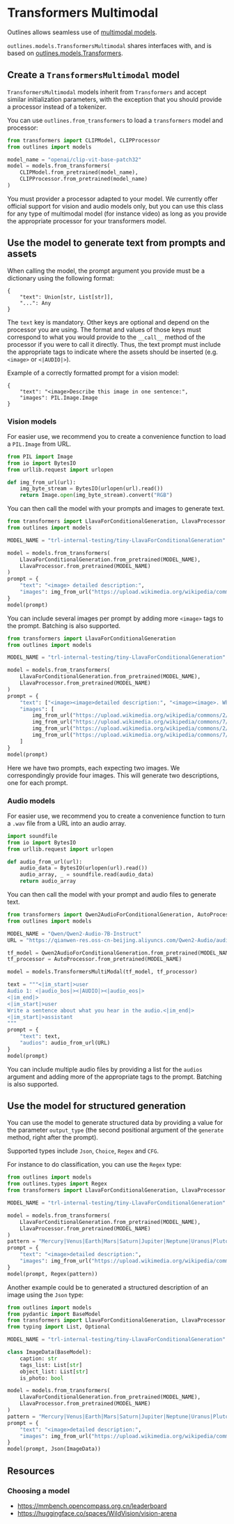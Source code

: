 # Transformers Multimodal

Outlines allows seamless use of [multimodal models](https://huggingface.co/learn/multimodal-models-course/en/unit1/introduction).

`outlines.models.TransformersMultimodal` shares interfaces with, and is based on [outlines.models.Transformers](./transformers.md).

## Create a `TransformersMultimodal` model

`TransformersMultimodal` models inherit from `Transformers` and accept similar initialization parameters, with the exception that you should provide a processor instead of a tokenizer.

You can use `outlines.from_transformers` to load a `transformers` model and processor:

```python
from transformers import CLIPModel, CLIPProcessor
from outlines import models

model_name = "openai/clip-vit-base-patch32"
model = models.from_transformers(
    CLIPModel.from_pretrained(model_name),
    CLIPProcessor.from_pretrained(model_name)
)
```

You must provider a processor adapted to your model. We currently offer official support for vision and audio models only, but you can use this class for any type of multimodal model (for instance video) as long as you provide the appropriate processor for your transformers model.

## Use the model to generate text from prompts and assets

When calling the model, the prompt argument you provide must be a dictionary using the following format:
```
{
    "text": Union[str, List[str]],
    "...": Any
}
```

The `text` key is mandatory. Other keys are optional and depend on the processor you are using.
The format and values of those keys must correspond to what you would provide to the `__call__` method of the processor if you were to call it directly. Thus, the text prompt must include the appropriate tags to indicate where the assets should be inserted (e.g. `<image>` or `<|AUDIO|>`).

Example of a correctly formatted prompt for a vision model:
```
{
    "text": "<image>Describe this image in one sentence:",
    "images": PIL.Image.Image
}
```

### Vision models

For easier use, we recommend you to create a convenience function to load a `PIL.Image` from URL.
```python
from PIL import Image
from io import BytesIO
from urllib.request import urlopen

def img_from_url(url):
    img_byte_stream = BytesIO(urlopen(url).read())
    return Image.open(img_byte_stream).convert("RGB")
```

You can then call the model with your prompts and images to generate text.
```python
from transformers import LlavaForConditionalGeneration, LlavaProcessor
from outlines import models

MODEL_NAME = "trl-internal-testing/tiny-LlavaForConditionalGeneration"

model = models.from_transformers(
    LlavaForConditionalGeneration.from_pretrained(MODEL_NAME),
    LlavaProcessor.from_pretrained(MODEL_NAME)
)
prompt = {
    "text": "<image> detailed description:",
    "images": img_from_url("https://upload.wikimedia.org/wikipedia/commons/2/25/Siam_lilacpoint.jpg")
}
model(prompt)
```

You can include several images per prompt by adding more `<image>` tags to the prompt. Batching is also supported.
```python
from transformers import LlavaForConditionalGeneration
from outlines import models

MODEL_NAME = "trl-internal-testing/tiny-LlavaForConditionalGeneration"

model = models.from_transformers(
    LlavaForConditionalGeneration.from_pretrained(MODEL_NAME),
    LlavaProcessor.from_pretrained(MODEL_NAME)
)
prompt = {
    "text": ["<image><image>detailed description:", "<image><image>. What animals are present?"],
    "images": [
        img_from_url("https://upload.wikimedia.org/wikipedia/commons/2/25/Siam_lilacpoint.jpg"),
        img_from_url("https://upload.wikimedia.org/wikipedia/commons/7/71/2010-kodiak-bear-1.jpg"),
        img_from_url("https://upload.wikimedia.org/wikipedia/commons/2/25/Siam_lilacpoint.jpg"),
        img_from_url("https://upload.wikimedia.org/wikipedia/commons/7/71/2010-kodiak-bear-1.jpg"),
    ]
}
model(prompt)
```

Here we have two prompts, each expecting two images. We correspondingly provide four images. This will generate two descriptions, one for each prompt.

### Audio models

For easier use, we recommend you to create a convenience function to turn a `.wav` file from a URL into an audio array.
```python
import soundfile
from io import BytesIO
from urllib.request import urlopen

def audio_from_url(url):
    audio_data = BytesIO(urlopen(url).read())
    audio_array, _ = soundfile.read(audio_data)
    return audio_array
```

You can then call the model with your prompt and audio files to generate text.
```python
from transformers import Qwen2AudioForConditionalGeneration, AutoProcessor
from outlines import models

MODEL_NAME = "Qwen/Qwen2-Audio-7B-Instruct"
URL = "https://qianwen-res.oss-cn-beijing.aliyuncs.com/Qwen2-Audio/audio/guess_age_gender.wav"

tf_model = Qwen2AudioForConditionalGeneration.from_pretrained(MODEL_NAME)
tf_processor = AutoProcessor.from_pretrained(MODEL_NAME)

model = models.TransformersMultiModal(tf_model, tf_processor)

text = """<|im_start|>user
Audio 1: <|audio_bos|><|AUDIO|><|audio_eos|>
<|im_end|>
<|im_start|>user
Write a sentence about what you hear in the audio.<|im_end|>
<|im_start|>assistant
"""
prompt = {
    "text": text,
    "audios": audio_from_url(URL)
}
model(prompt)
```

You can include multiple audio files by providing a list for the `audios` argument and adding more of the appropriate tags to the prompt. Batching is also supported.

## Use the model for structured generation

You can use the model to generate structured data by providing a value for the parameter `output_type` (the second positional argument of the `generate` method, right after the prompt).

Supported types include `Json`, `Choice`, `Regex` and `CFG`.

For instance to do classification, you can use the `Regex` type:
```python
from outlines import models
from outlines.types import Regex
from transformers import LlavaForConditionalGeneration, LlavaProcessor

MODEL_NAME = "trl-internal-testing/tiny-LlavaForConditionalGeneration"

model = models.from_transformers(
    LlavaForConditionalGeneration.from_pretrained(MODEL_NAME),
    LlavaProcessor.from_pretrained(MODEL_NAME)
)
pattern = "Mercury|Venus|Earth|Mars|Saturn|Jupiter|Neptune|Uranus|Pluto"
prompt = {
    "text": "<image>detailed description:",
    "images": img_from_url("https://upload.wikimedia.org/wikipedia/commons/e/e3/Saturn_from_Cassini_Orbiter_%282004-10-06%29.jpg"),
}
model(prompt, Regex(pattern))
```

Another example could be to generated a structured description of an image using the `Json` type:
```python
from outlines import models
from pydantic import BaseModel
from transformers import LlavaForConditionalGeneration, LlavaProcessor
from typing import List, Optional

MODEL_NAME = "trl-internal-testing/tiny-LlavaForConditionalGeneration"

class ImageData(BaseModel):
    caption: str
    tags_list: List[str]
    object_list: List[str]
    is_photo: bool

model = models.from_transformers(
    LlavaForConditionalGeneration.from_pretrained(MODEL_NAME),
    LlavaProcessor.from_pretrained(MODEL_NAME)
)
pattern = "Mercury|Venus|Earth|Mars|Saturn|Jupiter|Neptune|Uranus|Pluto"
prompt = {
    "text": "<image>detailed description:",
    "images": img_from_url("https://upload.wikimedia.org/wikipedia/commons/e/e3/Saturn_from_Cassini_Orbiter_%282004-10-06%29.jpg"),
}
model(prompt, Json(ImageData))
```

## Resources

### Choosing a model
- https://mmbench.opencompass.org.cn/leaderboard
- https://huggingface.co/spaces/WildVision/vision-arena
